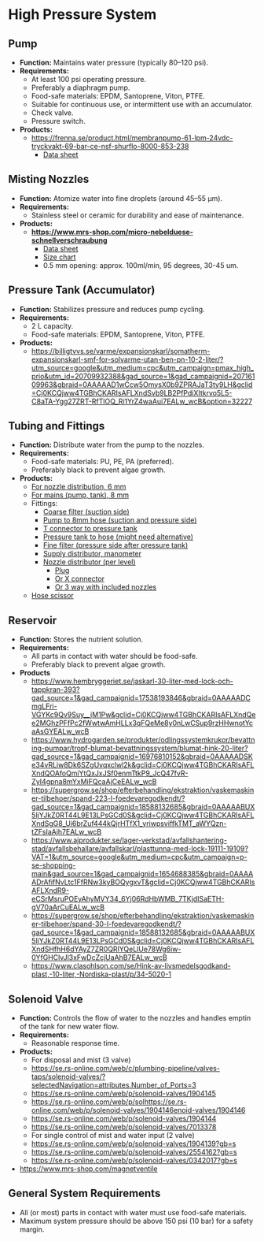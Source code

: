 # High Pressure System

## Pump
- **Function:** Maintains water pressure (typically 80–120 psi).
- **Requirements:**
    - At least 100 psi operating pressure.
    - Preferably a diaphragm pump.
    - Food-safe materials: EPDM, Santoprene, Viton, PTFE.
    - Suitable for continuous use, or intermittent use with an accumulator.
    - Check valve.
    - Pressure switch.
- **Products:**
    - https://frenna.se/product.html/membranpump-61-lpm-24vdc-tryckvakt-69-bar-ce-nsf-shurflo-8000-853-238
        - [Data sheet](https://www.pumpagents.com/pdf/ShurfloPumps/8000-853-238.pdf)

## Misting Nozzles
- **Function:** Atomize water into fine droplets (around 45–55 µm).
- **Requirements:**
  - Stainless steel or ceramic for durability and ease of maintenance.
- **Products:**
    - **https://www.mrs-shop.com/micro-nebelduese-schnellverschraubung**    
        - [Data sheet](https://www.mrs-shop.com/media/pdf/33/56/12/micro-nebelduesen-uebersicht.pdf)
        - [Size chart](https://www.reddit.com/r/Hydroponics/comments/1i9yfze/mist_nozzle_and_pump_selection_chart_for/)
        - 0.5 mm opening: approx. 100ml/min, 95 degrees, 30-45 um.

## Pressure Tank (Accumulator)
- **Function:** Stabilizes pressure and reduces pump cycling.
- **Requirements:**
  - 2 L capacity.
  - Food-safe materials: EPDM, Santoprene, Viton, PTFE.
- **Products:**
  - https://billigtvvs.se/varme/expansionskarl/somatherm-expansionskarl-smf-for-solvarme-utan-ben-pn-10-2-liter/?utm_source=google&utm_medium=cpc&utm_campaign=pmax_high_prio&utm_id=20709932388&gad_source=1&gad_campaignid=20716109963&gbraid=0AAAAAD1wCcw5OmysX0b9ZPRAJaT3ty9LH&gclid=Cj0KCQjww4TGBhCKARIsAFLXndSvb9LB2PfPdiXItkrvo5L5-C8aTA-Ygg27ZRT-RfTlOQ_Ri1YrZ4waAui7EALw_wcB&option=32227


## Tubing and Fittings
- **Function:** Distribute water from the pump to the nozzles.
- **Requirements:**
    - Food-safe materials: PU, PE, PA (preferred).
    - Preferably black to prevent algae growth.
- **Products:**
    - [For nozzle distribution, 6 mm](https://www.mrs-shop.com/druckschlauch-6mm-schwarz-27bar)
    - [For mains (pump, tank), 8 mm](https://www.mrs-shop.com/druckschlauch-8mm-blau-12bar)
    - Fittings:
        - [Coarse filter (suction side)](https://www.mrs-shop.com/vorfilter-fuer-beregnungsanlagen-150my-siebfilter)
        - [Pump to 8mm hose (suction and pressure side)](https://www.mrs-shop.com/steckverschraubung-hochdruck-3/8-npt?number=MRS-00140)
        - [T connector to pressure tank](https://www.mrs-shop.com/t-schnellverschraubung-mit-ueberwurfmutter-8/6mm)
        - [Pressure tank to hose (might need alternative)](https://www.mrs-shop.com/steckanschluss-innengewinde-6-8-12-mm?number=MRS-10254.14260215332495)
        - [Fine filter (pressure side after pressure tank)](https://www.mrs-shop.com/filtersystem-fs-sd18-fuer-beregnungsanlagen)
        - [Supply distributor, manometer](https://www.mrs-shop.com/dreifach-schlauchverteiler-mit-manometeranzeige)
        - [Nozzle distributor (per level)](https://www.mrs-shop.com/dreifach-durchgangsverteiler-2x-6mm-auf-3x-6mm)
            - [Plug](https://www.mrs-shop.com/verschlussstecker-fuer-steckverschraubungen)  
            - [Or X connector](https://www.mrs-shop.com/kreuzverbinder-schnellsteckverbinder-6-mm)
            - [Or 3 way with included nozzles](https://www.mrs-shop.com/flexi-nebelduese-3fach?number=MRS-10272.44260215332662)
    - [Hose scissor](https://www.mrs-shop.com/rohrschere-6-20mm-kunststoffrohr)
 
## Reservoir
- **Function:** Stores the nutrient solution.
- **Requirements:**
  - All parts in contact with water should be food-safe.
  - Preferably black to prevent algae growth.
- **Products**
  - https://www.hembryggeriet.se/jaskarl-30-liter-med-lock-och-tappkran-393?gad_source=1&gad_campaignid=17538193846&gbraid=0AAAAADCmgLFri-VGYKc9Qv9Suy__jM1Pw&gclid=Cj0KCQjww4TGBhCKARIsAFLXndQee2MGhzPFfPc2fWwtwAmHLLx3qFQeMe8y0nLwCSup9rzHHwnotYcaAsGYEALw_wcB
  - https://www.hydrogarden.se/produkter/odlingssystemkrukor/bevattning-pumpar/tropf-blumat-bevattningssystem/blumat-hink-20-liter?gad_source=1&gad_campaignid=16976810152&gbraid=0AAAAADSKe34vRLiw8Dk6SZgUvqxclwl2k&gclid=Cj0KCQjww4TGBhCKARIsAFLXndQOAfoQmiYtQxJxJSf0enmTtkP9_JcQ47fvR-ZyI4gpna8mYxMiFQcaAjCeEALw_wcB
  - https://supergrow.se/shop/efterbehandling/ekstraktion/vaskemaskiner-tilbehoer/spand-223-l-foedevaregodkendt/?gad_source=1&gad_campaignid=18588132685&gbraid=0AAAAABUX5ljYJkZ0RT44L9E13LPsGCd0S&gclid=Cj0KCQjww4TGBhCKARIsAFLXndSgG8_Ui6brZuf444kQjrHTfX1_yriwpsviffkTMT_aWYQzn-tZFsIaAjh7EALw_wcB
  - https://www.ajprodukter.se/lager-verkstad/avfallshantering-stad/avfallsbehallare/avfallskarl/plasttunna-med-lock-19111-19109?VAT=1&utm_source=google&utm_medium=cpc&utm_campaign=p-se-shopping-main&gad_source=1&gad_campaignid=1654688385&gbraid=0AAAAADrAfifNvLtc1FfRNw3kyBOQygxvT&gclid=Cj0KCQjww4TGBhCKARIsAFLXndR9-eCSrMsruPOEyAhyMVY34_6Yj06RdHbWMB_7TKjdISaETH-gV70aArCuEALw_wcB
  - https://supergrow.se/shop/efterbehandling/ekstraktion/vaskemaskiner-tilbehoer/spand-30-l-foedevaregodkendt/?gad_source=1&gad_campaignid=18588132685&gbraid=0AAAAABUX5ljYJkZ0RT44L9E13LPsGCd0S&gclid=Cj0KCQjww4TGBhCKARIsAFLXndSHfhH6dYAyZ7ZR0QRlYQeLlUe78Wg6iw-0YfGHClvJl3xFwDcZcjUaAhB7EALw_wcB
  - https://www.clasohlson.com/se/Hink-av-livsmedelsgodkand-plast,-10-liter,-Nordiska-plast/p/34-5020-1

## Solenoid Valve
- **Function:** Controls the flow of water to the nozzles and handles emptin of the tank for new water flow.
- **Requirements:**
  - Reasonable response time.
- **Products:**
  -  For disposal and mist (3 valve)
    - https://se.rs-online.com/web/c/plumbing-pipeline/valves-taps/solenoid-valves/?selectedNavigation=attributes.Number_of_Ports=3
    - https://se.rs-online.com/web/p/solenoid-valves/1904145
    - https://se.rs-online.com/web/p/solhttps://se.rs-online.com/web/p/solenoid-valves/1904146enoid-valves/1904146
    - https://se.rs-online.com/web/p/solenoid-valves/1904144
    - https://se.rs-online.com/web/p/solenoid-valves/7013378
  -  For single control of mist and water input (2 valve)
    - https://se.rs-online.com/web/p/solenoid-valves/1904139?gb=s
    - https://se.rs-online.com/web/p/solenoid-valves/2554162?gb=s
    - https://se.rs-online.com/web/p/solenoid-valves/0342017?gb=s
- https://www.mrs-shop.com/magnetventile

## General System Requirements
- All (or most) parts in contact with water must use food-safe materials.
- Maximum system pressure should be above 150 psi (10 bar) for a safety margin.
